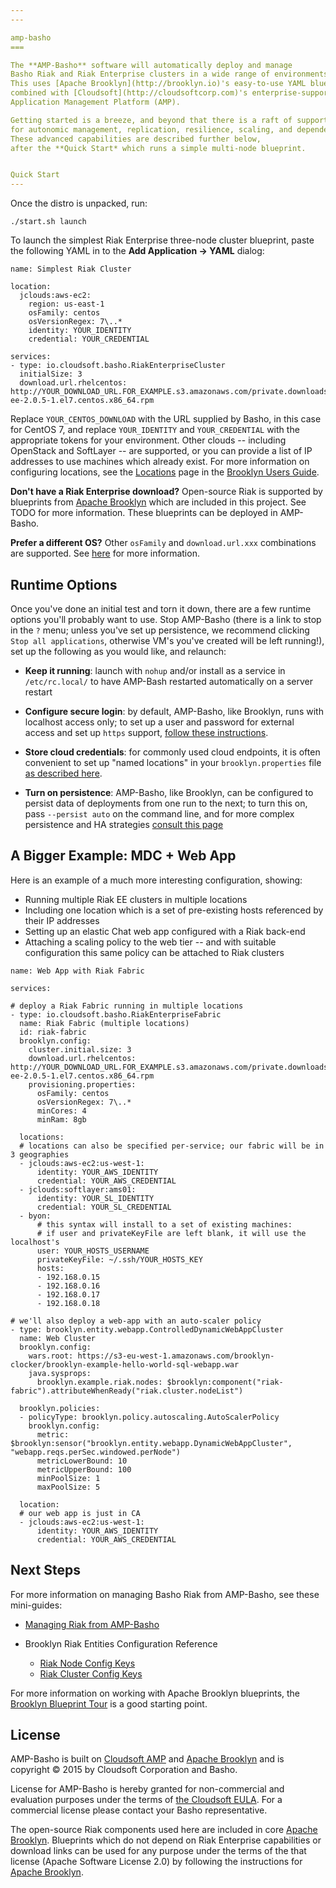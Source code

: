 ```yaml
---
---

amp-basho
===

The **AMP-Basho** software will automatically deploy and manage 
Basho Riak and Riak Enterprise clusters in a wide range of environments.
This uses [Apache Brooklyn](http://brooklyn.io)'s easy-to-use YAML blueprinting approach,
combined with [Cloudsoft](http://cloudsoftcorp.com)'s enterprise-supported 
Application Management Platform (AMP).

Getting started is a breeze, and beyond that there is a raft of support 
for autonomic management, replication, resilience, scaling, and dependency injection.
These advanced capabilities are described further below,
after the **Quick Start* which runs a simple multi-node blueprint.


Quick Start
---
```


Once the distro is unpacked, run:

    ./start.sh launch 

To launch the simplest Riak Enterprise three-node cluster blueprint, 
paste the following YAML in to the **Add Application -> YAML** dialog:

```
name: Simplest Riak Cluster

location:
  jclouds:aws-ec2:
    region: us-east-1
    osFamily: centos
    osVersionRegex: 7\..*
    identity: YOUR_IDENTITY
    credential: YOUR_CREDENTIAL
    
services:
- type: io.cloudsoft.basho.RiakEnterpriseCluster
  initialSize: 3
  download.url.rhelcentos: http://YOUR_DOWNLOAD_URL.FOR_EXAMPLE.s3.amazonaws.com/private.downloads.basho.com/riak_ee/XXXXXX/2.0/2.0.5/rhel/7/riak-ee-2.0.5-1.el7.centos.x86_64.rpm
```

Replace `YOUR_CENTOS_DOWNLOAD` with the URL supplied by Basho, in this case for CentOS 7,
and replace `YOUR_IDENTITY` and `YOUR_CREDENTIAL` with the appropriate tokens for your environment.
Other clouds -- including OpenStack and SoftLayer -- are supported,
or you can provide a list of IP addresses to use machines which already exist.
For more information on configuring locations,
see the [Locations](https://brooklyn.incubator.apache.org/v/latest/ops/locations/index.html)
page in the [Brooklyn Users Guide](https://brooklyn.incubator.apache.org/v/latest/index.html).

**Don't have a Riak Enterprise download?**  Open-source Riak is supported by blueprints
from [Apache Brooklyn](http://brooklyn.io) which are included in this project.
See TODO for more information. These blueprints can be deployed in AMP-Basho.

**Prefer a different OS?**  Other `osFamily` and `download.url.xxx` combinations
are supported. See [here](docs/RiakNode-config.md) for more information. 


Runtime Options
---

Once you've done an initial test and torn it down, 
there are a few runtime options you'll probably want to use.
Stop AMP-Basho (there is a link to stop in the `?` menu;
unless you've set up persistence, we recommend clicking `Stop all applications`,
otherwise VM's you've created will be left running!),
set up the following as you would like, and relaunch:   

* **Keep it running**:  launch with `nohup` and/or install as a service in `/etc/rc.local/`
  to have AMP-Bash restarted automatically on a server restart
  
* **Configure secure login**:  by default, AMP-Basho, like Brooklyn, runs with localhost access only;
  to set up a user and password for external access and set up `https` support,
  [follow these instructions](https://brooklyn.incubator.apache.org/v/latest/ops/brooklyn_properties.html#authentication).

* **Store cloud credentials**: for commonly used cloud endpoints,
  it is often convenient to set up "named locations" in your `brooklyn.properties` file
  [as described here](https://brooklyn.incubator.apache.org/v/latest/ops/locations/index.html#inheritance-and-named-locations).

* **Turn on persistence**: AMP-Basho, like Brooklyn, can be configured to persist data of deployments
  from one run to the next; to turn this on, pass `--persist auto` on the command line,
  and for more complex persistence and HA strategies [consult this page](https://brooklyn.incubator.apache.org/v/latest/ops/persistence/index.html)


A Bigger Example: MDC + Web App
---

Here is an example of a much more interesting configuration, showing:

* Running multiple Riak EE clusters in multiple locations
* Including one location which is a set of pre-existing hosts referenced by their IP addresses
* Setting up an elastic Chat web app configured with a Riak back-end
* Attaching a scaling policy to the web tier -- and with suitable configuration this same
  policy can be attached to Riak clusters

```
name: Web App with Riak Fabric

services:

# deploy a Riak Fabric running in multiple locations
- type: io.cloudsoft.basho.RiakEnterpriseFabric
  name: Riak Fabric (multiple locations)
  id: riak-fabric
  brooklyn.config:
    cluster.initial.size: 3
    download.url.rhelcentos: http://YOUR_DOWNLOAD_URL.FOR_EXAMPLE.s3.amazonaws.com/private.downloads.basho.com/riak_ee/XXXXXX/2.0/2.0.5/rhel/7/riak-ee-2.0.5-1.el7.centos.x86_64.rpm
    provisioning.properties:
      osFamily: centos
      osVersionRegex: 7\..*
      minCores: 4
      minRam: 8gb
      
  locations:
  # locations can also be specified per-service; our fabric will be in 3 geographies 
  - jclouds:aws-ec2:us-west-1:
      identity: YOUR_AWS_IDENTITY
      credential: YOUR_AWS_CREDENTIAL
  - jclouds:softlayer:ams01:
      identity: YOUR_SL_IDENTITY
      credential: YOUR_SL_CREDENTIAL
  - byon:
      # this syntax will install to a set of existing machines:
      # if user and privateKeyFile are left blank, it will use the localhost's
      user: YOUR_HOSTS_USERNAME
      privateKeyFile: ~/.ssh/YOUR_HOSTS_KEY
      hosts:
      - 192.168.0.15
      - 192.168.0.16
      - 192.168.0.17
      - 192.168.0.18
      
# we'll also deploy a web-app with an auto-scaler policy
- type: brooklyn.entity.webapp.ControlledDynamicWebAppCluster
  name: Web Cluster
  brooklyn.config:
    wars.root: https://s3-eu-west-1.amazonaws.com/brooklyn-clocker/brooklyn-example-hello-world-sql-webapp.war
    java.sysprops: 
      brooklyn.example.riak.nodes: $brooklyn:component("riak-fabric").attributeWhenReady("riak.cluster.nodeList")
      
  brooklyn.policies:
  - policyType: brooklyn.policy.autoscaling.AutoScalerPolicy
    brooklyn.config:
      metric: $brooklyn:sensor("brooklyn.entity.webapp.DynamicWebAppCluster", "webapp.reqs.perSec.windowed.perNode")
      metricLowerBound: 10
      metricUpperBound: 100
      minPoolSize: 1
      maxPoolSize: 5
      
  location:
  # our web app is just in CA
  - jclouds:aws-ec2:us-west-1:
      identity: YOUR_AWS_IDENTITY
      credential: YOUR_AWS_CREDENTIAL
```



Next Steps
---

For more information on managing Basho Riak from AMP-Basho, see these mini-guides:

* [Managing Riak from AMP-Basho](docs/managing-riak.md)

* Brooklyn Riak Entities Configuration Reference
  * [Riak Node Config Keys](docs/RiakNode-config.md)
  * [Riak Cluster Config Keys](docs/RiakCluster-config.md)
  
For more information on working with Apache Brooklyn blueprints,
the [Brooklyn Blueprint Tour](https://brooklyn.incubator.apache.org/learnmore/blueprint-tour.html) 
is a good starting point.


License
---

AMP-Basho is built on [Cloudsoft AMP](http://www.cloudsoftcorp.com) and [Apache Brooklyn](http://brooklyn.io)
and is copyright &copy; 2015 by Cloudsoft Corporation and Basho.

License for AMP-Basho is hereby granted for non-commercial and evaluation purposes 
under the terms of [the Cloudsoft EULA](LICENSE.md).
For a commercial license please contact your Basho representative. 

The open-source Riak components used here are included in core [Apache Brooklyn](http://brooklyn.io).
Blueprints which do not depend on Riak Enterprise capabilities or download links
can be used for any purpose under the terms of the that license (Apache Software License 2.0)
by following the instructions for [Apache Brooklyn](http://brooklyn.io). 

